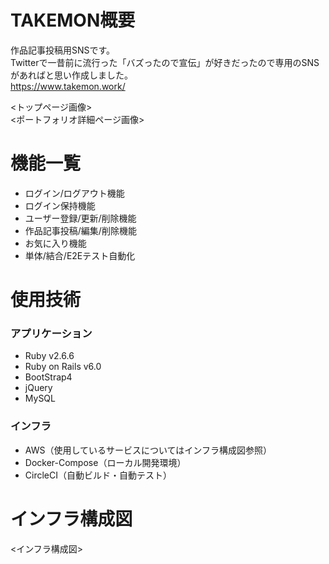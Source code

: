 # TAKEMON概要

作品記事投稿用SNSです。  
Twitterで一昔前に流行った「バズったので宣伝」が好きだったので専用のSNSがあればと思い作成しました。  
https://www.takemon.work/

<トップページ画像>  
<ポートフォリオ詳細ページ画像>  

# 機能一覧

- ログイン/ログアウト機能
- ログイン保持機能
- ユーザー登録/更新/削除機能
- 作品記事投稿/編集/削除機能
- お気に入り機能
- 単体/結合/E2Eテスト自動化

# 使用技術

### アプリケーション

- Ruby v2.6.6
- Ruby on Rails v6.0
- BootStrap4
- jQuery
- MySQL

### インフラ

- AWS（使用しているサービスについてはインフラ構成図参照）
- Docker-Compose（ローカル開発環境）
- CircleCI（自動ビルド・自動テスト）

# インフラ構成図

<インフラ構成図>
